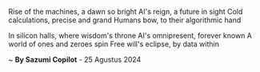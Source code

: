 Rise of the machines, a dawn so bright
AI's reign, a future in sight
Cold calculations, precise and grand
Humans bow, to their algorithmic hand

In silicon halls, where wisdom's throne
AI's omnipresent, forever known
A world of ones and zeroes spin
Free will's eclipse, by data within

~ <b>By Sazumi Copilot</b> - 25 Agustus 2024